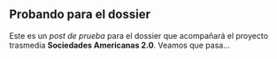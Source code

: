 ## Probando para el dossier 

Este es un _post de prueba_ para el dossier que acompañará el proyecto trasmedia **Sociedades Americanas 2.0**. Veamos que pasa...